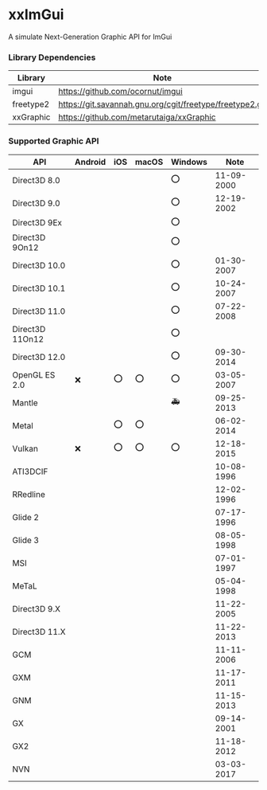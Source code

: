 # xxImGui
A simulate Next-Generation Graphic API for ImGui

### Library Dependencies
| Library   | Note                                                     |
| --------- | -------------------------------------------------------- |
| imgui     | https://github.com/ocornut/imgui                         |
| freetype2 | https://git.savannah.gnu.org/cgit/freetype/freetype2.git |
| xxGraphic | https://github.com/metarutaiga/xxGraphic                 |

### Supported Graphic API
| API             | Android | iOS | macOS | Windows | Note       |
| --------------- | ------- | --- | ----- | ------- | ---------- |
| Direct3D 8.0    |         |     |       | ⭕      | 11-09-2000 |
| Direct3D 9.0    |         |     |       | ⭕      | 12-19-2002 |
| Direct3D 9Ex    |         |     |       | ⭕      |            |
| Direct3D 9On12  |         |     |       | ⭕      |            |
| Direct3D 10.0   |         |     |       | ⭕      | 01-30-2007 |
| Direct3D 10.1   |         |     |       | ⭕      | 10-24-2007 |
| Direct3D 11.0   |         |     |       | ⭕      | 07-22-2008 |
| Direct3D 11On12 |         |     |       | ⭕      |            |
| Direct3D 12.0   |         |     |       | ⭕      | 09-30-2014 |
| OpenGL ES 2.0   | ❌      | ⭕  | ⭕   | ⭕      | 03-05-2007 |
| Mantle          |         |     |       | 🚑      | 09-25-2013 |
| Metal           |         | ⭕  | ⭕    |         | 06-02-2014 |
| Vulkan          | ❌      | ⭕  | ⭕    | ⭕     | 12-18-2015 |
| ATI3DCIF        |         |     |       |         | 10-08-1996 |
| RRedline        |         |     |       |         | 12-02-1996 |
| Glide 2         |         |     |       |         | 07-17-1996 |
| Glide 3         |         |     |       |         | 08-05-1998 |
| MSI             |         |     |       |         | 07-01-1997 |
| MeTaL           |         |     |       |         | 05-04-1998 |
| Direct3D 9.X    |         |     |       |         | 11-22-2005 |
| Direct3D 11.X   |         |     |       |         | 11-22-2013 |
| GCM             |         |     |       |         | 11-11-2006 |
| GXM             |         |     |       |         | 11-17-2011 |
| GNM             |         |     |       |         | 11-15-2013 |
| GX              |         |     |       |         | 09-14-2001 |
| GX2             |         |     |       |         | 11-18-2012 |
| NVN             |         |     |       |         | 03-03-2017 |
